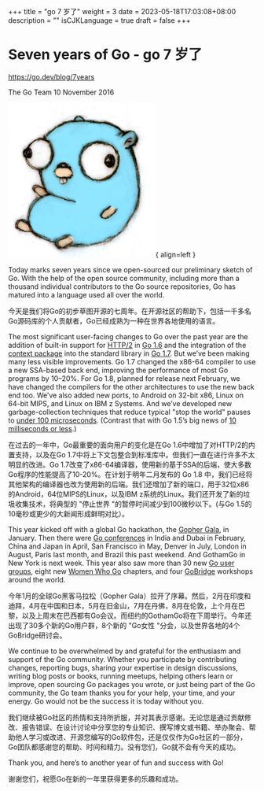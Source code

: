 +++
title = "go 7 岁了"
weight = 3
date = 2023-05-18T17:03:08+08:00
description = ""
isCJKLanguage = true
draft = false
+++

# Seven years of Go - go 7 岁了

https://go.dev/blog/7years

The Go Team
10 November 2016

![img](SevenYearsOfGo_img/gopherbelly300.jpg){ align=left }

Today marks seven years since we open-sourced our preliminary sketch of Go. With the help of the open source community, including more than a thousand individual contributors to the Go source repositories, Go has matured into a language used all over the world.

今天是我们将Go的初步草图开源的七周年。在开源社区的帮助下，包括一千多名Go源码库的个人贡献者，Go已经成熟为一种在世界各地使用的语言。

The most significant user-facing changes to Go over the past year are the addition of built-in support for [HTTP/2](https://www.youtube.com/watch?v=FARQMJndUn0#t=0m0s) in [Go 1.6](https://go.dev/doc/go1.6) and the integration of the [context package](https://blog.golang.org/context) into the standard library in [Go 1.7](https://go.dev/doc/go1.7). But we’ve been making many less visible improvements. Go 1.7 changed the x86-64 compiler to use a new SSA-based back end, improving the performance of most Go programs by 10–20%. For Go 1.8, planned for release next February, we have changed the compilers for the other architectures to use the new back end too. We’ve also added new ports, to Android on 32-bit x86, Linux on 64-bit MIPS, and Linux on IBM z Systems. And we’ve developed new garbage-collection techniques that reduce typical "stop the world" pauses to [under 100 microseconds](https://go.dev/design/17503-eliminate-rescan). (Contrast that with Go 1.5’s big news of [10 milliseconds or less](https://blog.golang.org/go15gc).)

在过去的一年中，Go最重要的面向用户的变化是在Go 1.6中增加了对HTTP/2的内置支持，以及在Go 1.7中将上下文包整合到标准库中。但我们一直在进行许多不太明显的改进。Go 1.7改变了x86-64编译器，使用新的基于SSA的后端，使大多数Go程序的性能提高了10-20%。在计划于明年二月发布的 Go 1.8 中，我们已经将其他架构的编译器也改为使用新的后端。我们还增加了新的端口，用于32位x86的Android，64位MIPS的Linux，以及IBM z系统的Linux。我们还开发了新的垃圾收集技术，将典型的 "停止世界 "的暂停时间减少到100微秒以下。(与Go 1.5的10毫秒或更少的大新闻形成鲜明对比）。

This year kicked off with a global Go hackathon, the [Gopher Gala](https://blog.golang.org/gophergala), in January. Then there were [Go conferences](https://go.dev/wiki/Conferences) in India and Dubai in February, China and Japan in April, San Francisco in May, Denver in July, London in August, Paris last month, and Brazil this past weekend. And GothamGo in New York is next week. This year also saw more than 30 new [Go user groups](https://go.dev/wiki/GoUserGroups), eight new [Women Who Go](http://www.womenwhogo.org/) chapters, and four [GoBridge](https://golangbridge.org/) workshops around the world.

今年1月的全球Go黑客马拉松（Gopher Gala）拉开了序幕。然后，2月在印度和迪拜，4月在中国和日本，5月在旧金山，7月在丹佛，8月在伦敦，上个月在巴黎，以及上周末在巴西都有Go会议。而纽约的GothamGo将在下周举行。今年还出现了30多个新的Go用户群，8个新的 "Go女性 "分会，以及世界各地的4个GoBridge研讨会。

We continue to be overwhelmed by and grateful for the enthusiasm and support of the Go community. Whether you participate by contributing changes, reporting bugs, sharing your expertise in design discussions, writing blog posts or books, running meetups, helping others learn or improve, open sourcing Go packages you wrote, or just being part of the Go community, the Go team thanks you for your help, your time, and your energy. Go would not be the success it is today without you.

我们继续被Go社区的热情和支持所折服，并对其表示感谢。无论您是通过贡献修改、报告错误、在设计讨论中分享您的专业知识、撰写博文或书籍、举办聚会、帮助他人学习或改进、开源您编写的Go软件包，还是仅仅作为Go社区的一部分，Go团队都感谢您的帮助、时间和精力。没有您们，Go就不会有今天的成功。

Thank you, and here’s to another year of fun and success with Go!

谢谢您们，祝愿Go在新的一年里获得更多的乐趣和成功。
